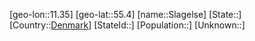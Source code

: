 ﻿---
location: [55.4,11.35]
type: City
tags:
- geo/City


SpocWebEntityId: 34316
isDeleted: false
confidential: public

---
[geo-lon::11.35]
[geo-lat::55.4]
[name::Slagelse]
[State::]
[Country::[Denmark](geo/Continent/Europe/Denmark.md)]
[StateId::]
[Population::]
[Unknown::]

